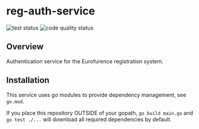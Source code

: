 # reg-auth-service

<img src="https://github.com/eurofurence/reg-auth-service/actions/workflows/go.yml/badge.svg" alt="test status"/>
<img src="https://github.com/eurofurence/reg-auth-service/actions/workflows/codeql-analysis.yml/badge.svg" alt="code quality status"/>

## Overview

Authentication service for the Eurofurence registration system.

## Installation

This service uses go modules to provide dependency management, see `go.mod`.

If you place this repository OUTSIDE of your gopath, `go build main.go` and `go test ./...` will download all required dependencies by default.
